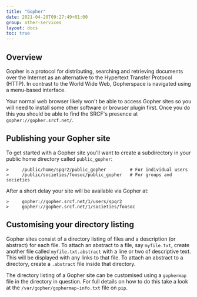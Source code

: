 ```yaml
---
title: "Gopher"
date: 2021-04-20T09:27:49+01:00
group: other-services
layout: docs
toc: true
---
```


## Overview

Gopher is a protocol for distributing, searching and retrieving
documents over the Internet as an alternative to the Hypertext Transfer
Protocol (HTTP). In contrast to the World Wide Web, Gopherspace is
navigated using a menu-based interface.

Your normal web browser likely won't be able to access Gopher sites so
you will need to install some other software or browser plugin first.
Once you do this you should be able to find the SRCF's presence at
`gopher://gopher.srcf.net/`.

## Publishing your Gopher site

To get started with a Gopher site you'll want to create a subdirectory
in your public home directory called `public_gopher`:

```
>     /public/home/spqr2/public_gopher         # For individual users
>     /public/societies/foosoc/public_gopher   # For groups and societies
```

After a short delay your site will be available via Gopher at:

```
>     gopher://gopher.srcf.net/1/users/spqr2
>     gopher://gopher.srcf.net/1/societies/foosoc
```

## Customising your directory listing

Gopher sites consist of a directory listing of files and a description
(or abstract) for each file. To attach an abstract to a file, say
`myfile.txt`, create another file called `myfile.txt.abstract` with a
line or two of descriptive text. This will be displayed with any links
to that file. To attach an abstract to a directory, create a `.abstract`
file inside that directory.

The directory listing of a Gopher site can be customised using a
`gophermap` file in the directory in question. For full details on how
to do this take a look at the `/var/gopher/gophermap-info.txt` file on
`pip`.
